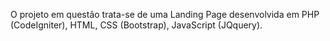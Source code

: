 O projeto em questão trata-se de uma Landing Page desenvolvida em PHP (CodeIgniter), HTML, CSS (Bootstrap), JavaScript (JQquery).

